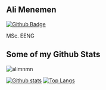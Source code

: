 ## Ali Menemen
[![Github Badge](https://img.shields.io/badge/-alimnmn-grey?style=flat&logo=github&logoColor=white&link=https://github.com/alimnmn/)](https://www.github.com/alimnmn/) <p align='left'>MSc. EENG</p>
## Some of my Github Stats
<p align=left> <img src=https://komarev.com/ghpvc/?username=alimnmn alt=alimnmn /> </p>

[![Github stats](https://github-readme-stats.vercel.app/api?username=alimnmn&show_icons=true&include_all_commits=true)](https://github.com/alimnmn/github-readme-stats)
[![Top Langs](https://github-readme-stats.vercel.app/api/top-langs/?username=alimnmn&layout=compact)](https://github.com/alimnmn/github-readme-stats)
